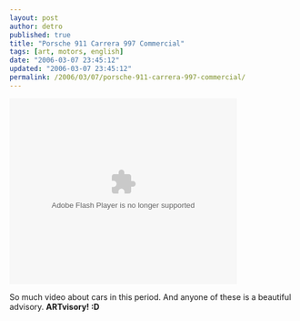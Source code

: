 ```yaml
---
layout: post
author: detro
published: true
title: "Porsche 911 Carrera 997 Commercial"
tags: [art, motors, english]
date: "2006-03-07 23:45:12"
updated: "2006-03-07 23:45:12"
permalink: /2006/03/07/porsche-911-carrera-997-commercial/
---
```


<embed style="width:400px; height:326px;" id="VideoPlayback" align="middle" type="application/x-shockwave-flash" src="http://video.google.com/googleplayer.swf?videoUrl=http%3A%2F%2Fvp.video.google.com%2Fvideodownload%3Fversion%3D0%26secureurl%3DowAAAJSJtJQPVQ6roFaBQ0y0UCM32CVZGOekUMRzu9VeEX8XEsDyuRdJbx6UB1vbCLuUSIHUojd3GmV3sRkSFxZhOQybyhKoj8j8wzOJxnh1MCcjUbgpgQKaEfqTQUIBuGtaxEwUSnFakSMuZig0N_SNrpIFeVbS6p0zDuYQOeZHK2nBULHbwC7b5mpl-yGY_KUZW9OjVTkCfsIc-XpZhURzSSrURfg-3qeg8DCteMFoi4Xx%26sigh%3DGZIRYwsuNXqPC4z30loS_zrnyFU%26begin%3D0%26len%3D181933%26docid%3D914097855814595808&thumbnailUrl=http%3A%2F%2Fvideo.google.com%2FThumbnailServer%3Fcontentid%3Da1dbfef1d6283cf4%26second%3D5%26itag%3Dw320%26urlcreated%3D1141771347%26sigh%3DNQ6_RDMcSmqj38KTNBG53PWshgQ&playerId=914097855814595808" allowScriptAccess="sameDomain" quality="best" bgcolor="#ffffff" scale="noScale" wmode="window" salign="TL"  FlashVars="playerMode=embedded"> </embed>

So much video about cars in this period. And anyone of these is a beautiful advisory.
<strong>ARTvisory! :D</strong>
